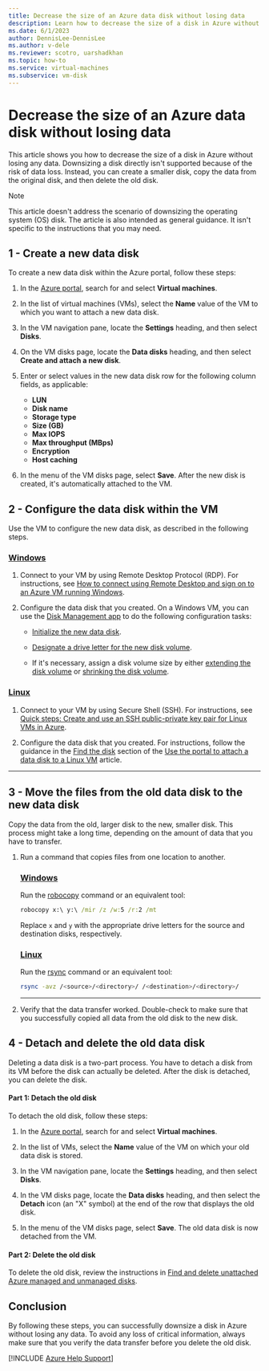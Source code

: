 ```yaml
---
title: Decrease the size of an Azure data disk without losing data
description: Learn how to decrease the size of a disk in Azure without losing any data even though downsizing a disk directly isn't supported.
ms.date: 6/1/2023
author: DennisLee-DennisLee
ms.author: v-dele
ms.reviewer: scotro, uarshadkhan
ms.topic: how-to
ms.service: virtual-machines
ms.subservice: vm-disk
---
```

# Decrease the size of an Azure data disk without losing data

This article shows you how to decrease the size of a disk in Azure without losing any data. Downsizing a disk directly isn't supported because of the risk of data loss. Instead, you can create a smaller disk, copy the data from the original disk, and then delete the old disk.

> [!NOTE]  
> This article doesn't address the scenario of downsizing the operating system (OS) disk. The article is also intended as general guidance. It isn't specific to the instructions that you may need.

## 1 - Create a new data disk

To create a new data disk within the Azure portal, follow these steps:

1. In the [Azure portal][ap], search for and select **Virtual machines**.
1. In the list of virtual machines (VMs), select the **Name** value of the VM to which you want to attach a new data disk.
1. In the VM navigation pane, locate the **Settings** heading, and then select **Disks**.
1. On the VM disks page, locate the **Data disks** heading, and then select **Create and attach a new disk**.
1. Enter or select values in the new data disk row for the following column fields, as applicable:

   - **LUN**
   - **Disk name**
   - **Storage type**
   - **Size (GB)**
   - **Max IOPS**
   - **Max throughput (MBps)**
   - **Encryption**
   - **Host caching**

1. In the menu of the VM disks page, select **Save**. After the new disk is created, it's automatically attached to the VM.

## 2 - Configure the data disk within the VM

Use the VM to configure the new data disk, as described in the following steps.

### [Windows](#tab/windows)

1. Connect to your VM by using Remote Desktop Protocol (RDP). For instructions, see [How to connect using Remote Desktop and sign on to an Azure VM running Windows](/azure/virtual-machines/windows/connect-rdp).

1. Configure the data disk that you created. On a Windows VM, you can use the [Disk Management app](/windows-server/storage/disk-management/overview-of-disk-management) to do the following configuration tasks:

   - [Initialize the new data disk](/windows-server/storage/disk-management/initialize-new-disks).

   - [Designate a drive letter for the new disk volume](/windows-server/storage/disk-management/change-a-drive-letter).

   - If it's necessary, assign a disk volume size by either [extending the disk volume](/windows-server/storage/disk-management/extend-a-basic-volume) or [shrinking the disk volume](/windows-server/storage/disk-management/shrink-a-basic-volume).

### [Linux](#tab/linux)

1. Connect to your VM by using Secure Shell (SSH). For instructions, see [Quick steps: Create and use an SSH public-private key pair for Linux VMs in Azure](/azure/virtual-machines/linux/mac-create-ssh-keys).

1. Configure the data disk that you created. For instructions, follow the guidance in the [Find the disk](/azure/virtual-machines/linux/attach-disk-portal#find-the-disk) section of the [Use the portal to attach a data disk to a Linux VM](/azure/virtual-machines/linux/attach-disk-portal) article.

---

## 3 - Move the files from the old data disk to the new data disk

Copy the data from the old, larger disk to the new, smaller disk. This process might take a long time, depending on the amount of data that you have to transfer.

1. Run a command that copies files from one location to another.

   ### [Windows](#tab/windows)

   Run the [robocopy](/windows-server/administration/windows-commands/robocopy) command or an equivalent tool:

   ```cmd
   robocopy x:\ y:\ /mir /z /w:5 /r:2 /mt
   ```

   Replace `x` and `y` with the appropriate drive letters for the source and destination disks, respectively.

   ### [Linux](#tab/linux)

   Run the [rsync](https://rsync.samba.org/) command or an equivalent tool:

   ```bash
   rsync -avz /<source>/<directory>/ /<destination>/<directory>/
   ```

   ---

2. Verify that the data transfer worked. Double-check to make sure that you successfully copied all data from the old disk to the new disk.

## 4 - Detach and delete the old data disk

Deleting a data disk is a two-part process. You have to detach a disk from its VM before the disk can actually be deleted. After the disk is detached, you can delete the disk.

#### Part 1: Detach the old disk

To detach the old disk, follow these steps:

1. In the [Azure portal][ap], search for and select **Virtual machines**.

1. In the list of VMs, select the **Name** value of the VM on which your old data disk is stored.

1. In the VM navigation pane, locate the **Settings** heading, and then select **Disks**.

1. In the VM disks page, locate the **Data disks** heading, and then select the **Detach** icon (an "X" symbol) at the end of the row that displays the old disk.

1. In the menu of the VM disks page, select **Save**. The old data disk is now detached from the VM.

#### Part 2: Delete the old disk

To delete the old disk, review the instructions in [Find and delete unattached Azure managed and unmanaged disks](/azure/virtual-machines/disks-find-unattached-portal).

## Conclusion

By following these steps, you can successfully downsize a disk in Azure without losing any data. To avoid any loss of critical information, always make sure that you verify the data transfer before you delete the old disk.

[!INCLUDE [Azure Help Support](../../includes/azure-help-support.md)]

[ap]: https://portal.azure.com
